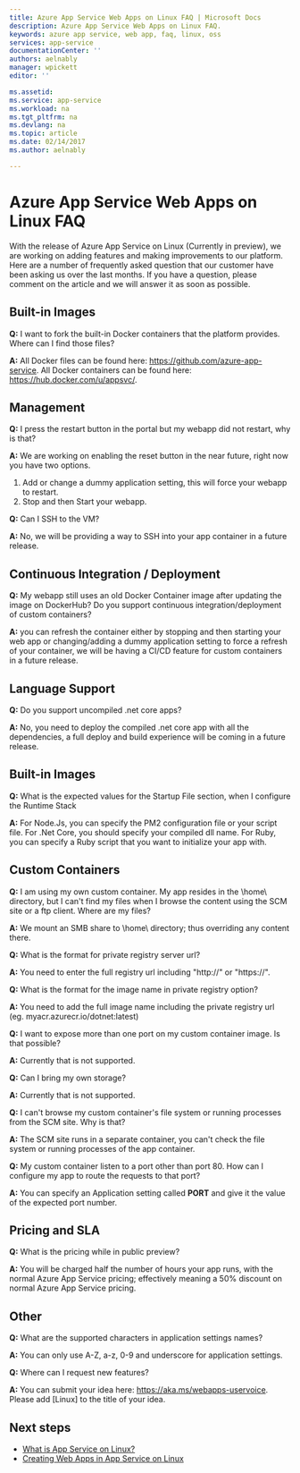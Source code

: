 ```yaml
---
title: Azure App Service Web Apps on Linux FAQ | Microsoft Docs
description: Azure App Service Web Apps on Linux FAQ.
keywords: azure app service, web app, faq, linux, oss
services: app-service
documentationCenter: ''
authors: aelnably
manager: wpickett
editor: ''

ms.assetid: 
ms.service: app-service
ms.workload: na
ms.tgt_pltfrm: na
ms.devlang: na
ms.topic: article
ms.date: 02/14/2017
ms.author: aelnably

---
```


# Azure App Service Web Apps on Linux FAQ #

With the release of Azure App Service on Linux (Currently in preview), we are working on adding features and making improvements to our platform. Here are a number of frequently asked question that our customer have been asking us over the last months.
If you have a question, please comment on the article and we will answer it as soon as possible.

## Built-in Images ##

**Q:** I want to fork the built-in Docker containers that the platform provides. Where can I find those files?

**A:** All Docker files can be found here: https://github.com/azure-app-service. All Docker containers can be found here: https://hub.docker.com/u/appsvc/.

## Management ##

**Q:** I press the restart button in the portal but my webapp did not restart, why is that?

**A:** We are working on enabling the reset button in the near future, right now you have two options.
1. Add or change a dummy application setting, this will force your webapp to restart. 
2. Stop and then Start your webapp.

**Q:** Can I SSH to the VM?

**A:** No, we will be providing a way to SSH into your app container in a future release.

## Continuous Integration / Deployment ##

**Q:** My webapp still uses an old Docker Container image after updating the image on DockerHub? Do you support continuous integration/deployment of custom containers?

**A:** you can refresh the container either by stopping and then starting your web app or changing/adding a dummy application setting to force a refresh of your container, we will be having a CI/CD feature for custom containers in a future release.

## Language Support ##

**Q:** Do you support uncompiled .net core apps?

**A:** No, you need to deploy the compiled .net core app with all the dependencies, a full deploy and build experience will be coming in a future release.

## Built-in Images ##

**Q:** What is the expected values for the Startup File section, when I configure the Runtime Stack

**A:** For Node.Js, you can specify the PM2 configuration file or your script file. For .Net Core, you should specify your compiled dll name. For Ruby, you can specify a Ruby script that you want to initialize your app with.

## Custom Containers ##

**Q:** I am using my own custom container. My app resides in the \home\ directory, but I can't find my files when I browse the content using the SCM site or a ftp client. Where are my files?

**A:** We mount an SMB share to \home\ directory; thus overriding any content there.

**Q:** What is the format for private registry server url?

**A:** You need to enter the full registry url including "http://" or "https://".

**Q:** What is the format for the image name in private registry option?

**A:** You need to add the full image name including the private registry url (eg. myacr.azurecr.io/dotnet:latest)

**Q:** I want to expose more than one port on my custom container image. Is that possible?

**A:** Currently that is not supported.

**Q:** Can I bring my own storage?

**A:** Currently that is not supported.

**Q:** I can't browse my custom container's file system or running processes from the SCM site. Why is that?

**A:** The SCM site runs in a separate container, you can't check the file system or running processes of the app container.

**Q:** My custom container listen to a port other than port 80. How can I configure my app to route the requests to that port?

**A:** You can specify an Application setting called **PORT** and give it the value of the expected port number.

## Pricing and SLA ##

**Q:** What is the pricing while in public preview?

**A:** You will be charged half the number of hours your app runs, with the normal Azure App Service pricing; effectively meaning a 50% discount on normal Azure App Service pricing.

## Other ##

**Q:** What are the supported characters in application settings names?

**A:** You can only use A-Z, a-z, 0-9 and underscore for application settings.

**Q:** Where can I request new features?

**A:** You can submit your idea here: https://aka.ms/webapps-uservoice. Please add [Linux] to the title of your idea.

## Next steps
* [What is App Service on Linux?](app-service-linux-intro.md)
* [Creating Web Apps in App Service on Linux](app-service-linux-how-to-create-a-web-app.md)
